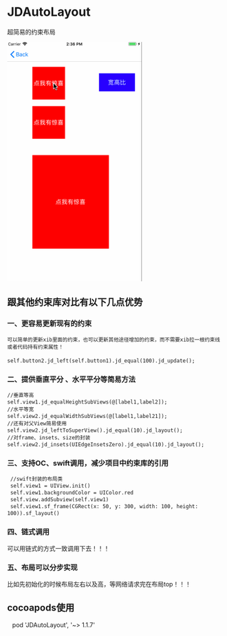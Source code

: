 # JDAutoLayout
超简易的约束布局

![demo png](https://github.com/JDongKhan/JDLayout/blob/master/demo.gif "demo")

## 跟其他约束库对比有以下几点优势

### 一、更容易更新现有的约束

    可以简单的更新xib里面的约束，也可以更新其他途径增加的约束，而不需要xib拉一根约束线或者代码持有约束属性！
    
    self.button2.jd_left(self.button1).jd_equal(100).jd_update();

### 二、提供垂直平分 、水平平分等简易方法
    //垂直等高
    self.view1.jd_equalHeightSubViews(@[label1,label2]);
    //水平等宽
    self.view2.jd_equalWidthSubViews(@[label1,label21]);
    //还有对父View简易使用
    self.view2.jd_leftToSuperView().jd_equal(10).jd_layout();
    //对frame、insets、size的封装
    self.view2.jd_insets(UIEdgeInsetsZero).jd_equal(10).jd_layout();

###  三、支持OC、swift调用，减少项目中约束库的引用
     //swift封装的布局类
     self.view1 = UIView.init()
     self.view1.backgroundColor = UIColor.red
     self.view.addSubview(self.view1)
     self.view1.sf_frame(CGRect(x: 50, y: 300, width: 100, height: 100)).sf_layout()
     
###  四、链式调用

   可以用链式的方式一致调用下去！！！
   
### 五、布局可以分步实现
   比如先初始化的时候布局左右以及高，等网络请求完在布局top！！！
    

## cocoapods使用

    pod 'JDAutoLayout', '~> 1.1.7'
    
